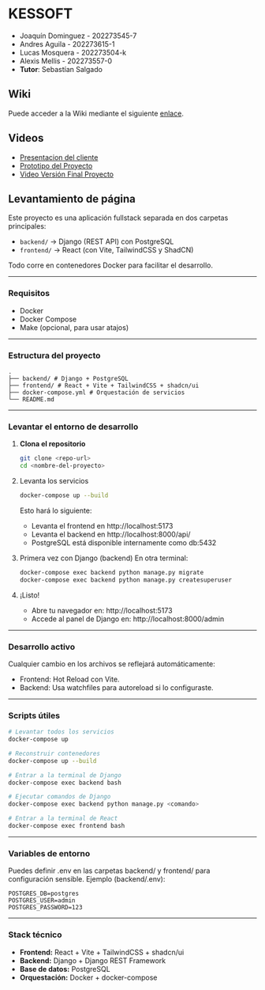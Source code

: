 # KESSOFT

* Joaquín Dominguez - 202273545-7
* Andres Aguila - 202273615-1
* Lucas Mosquera - 202273504-k
* Alexis Mellis - 202273557-0
* **Tutor**: Sebastían Salgado

## Wiki

Puede acceder a la Wiki mediante el siguiente [enlace](https://github.com/siroale/KESSOFT/wiki).

## Videos

- [Presentacion del cliente](https://youtu.be/abJau21SDIk)
- [Prototipo del Proyecto](https://youtu.be/Z2_IOhcjPvM)
- [Video Versión Final Proyecto](https://youtu.be/iCsO8WIfQFA)

## Levantamiento de página
Este proyecto es una aplicación fullstack separada en dos carpetas principales:

- `backend/` → Django (REST API) con PostgreSQL
- `frontend/` → React (con Vite, TailwindCSS y ShadCN)

Todo corre en contenedores Docker para facilitar el desarrollo.

---

### Requisitos

- Docker
- Docker Compose
- Make (opcional, para usar atajos)

---

### Estructura del proyecto

```
.
├── backend/ # Django + PostgreSQL
├── frontend/ # React + Vite + TailwindCSS + shadcn/ui
├── docker-compose.yml # Orquestación de servicios
└── README.md
```

---

### Levantar el entorno de desarrollo

1. **Clona el repositorio**

   ```bash
   git clone <repo-url>
   cd <nombre-del-proyecto>
   ```

2. Levanta los servicios

	```bash
	docker-compose up --build
	```

	Esto hará lo siguiente:

	- Levanta el frontend en http://localhost:5173
	- Levanta el backend en http://localhost:8000/api/
	- PostgreSQL está disponible internamente como db:5432

3. Primera vez con Django (backend)
	En otra terminal:

	```bash
	docker-compose exec backend python manage.py migrate
	docker-compose exec backend python manage.py createsuperuser
	```

4. ¡Listo!
	- Abre tu navegador en: http://localhost:5173
	- Accede al panel de Django en: http://localhost:8000/admin

---

### Desarrollo activo

Cualquier cambio en los archivos se reflejará automáticamente:

- Frontend: Hot Reload con Vite.
- Backend: Usa watchfiles para autoreload si lo configuraste.

---

### Scripts útiles

```bash
# Levantar todos los servicios
docker-compose up

# Reconstruir contenedores
docker-compose up --build

# Entrar a la terminal de Django
docker-compose exec backend bash

# Ejecutar comandos de Django
docker-compose exec backend python manage.py <comando>

# Entrar a la terminal de React
docker-compose exec frontend bash
```

---

### Variables de entorno

Puedes definir .env en las carpetas backend/ y frontend/ para configuración sensible. Ejemplo (backend/.env):

```env
POSTGRES_DB=postgres
POSTGRES_USER=admin
POSTGRES_PASSWORD=123
```

---

### Stack técnico

- **Frontend:** React + Vite + TailwindCSS + shadcn/ui
- **Backend:** Django + Django REST Framework
- **Base de datos:** PostgreSQL
- **Orquestación:** Docker + docker-compose
